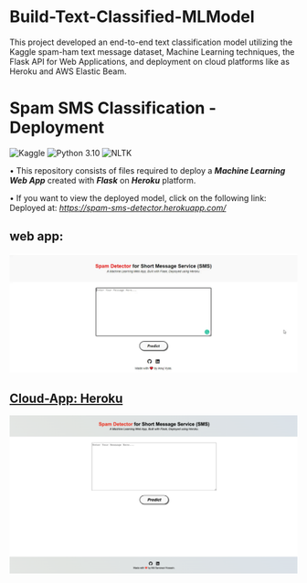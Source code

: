 # Build-Text-Classified-MLModel
This project developed an end-to-end text classification model utilizing the Kaggle spam-ham text message dataset, Machine Learning techniques, the Flask API for Web Applications, and deployment on cloud platforms like as Heroku and AWS Elastic Beam.

# Spam SMS Classification - Deployment
![Kaggle](https://img.shields.io/badge/Dataset-Kaggle-blue.svg) ![Python 3.10](https://img.shields.io/badge/Python-3.10-brightgreen.svg) ![NLTK](https://img.shields.io/badge/Library-NLTK-orange.svg)

• This repository consists of files required to deploy a ___Machine Learning Web App___ created with ___Flask___ on ___Heroku___ platform.

• If you want to view the deployed model, click on the following link:<br />
Deployed at: _https://spam-sms-detector.herokuapp.com/_



## web app:

![GIF](readme_resources/spam-sms-web-app.gif)
## [Cloud-App: Heroku](https://spam-ham-detection1.herokuapp.com/)
![Heroku-webapp](readme_resources/spam-ham-Heroku.png)
